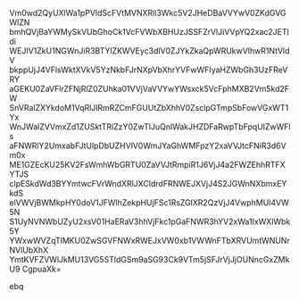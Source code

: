 Vm0wd2QyUXlWa1pPVldScFVtMVNXRll3Wkc5V2JHeDBaVVYwV0ZKdGVGWlZN
bmhQVjBaYWMySkVUbGhoCk1VcFVWbXBHUzJSSFZrVlJiVVpYQ2xac2JETldi
WEJIV1ZkU1NGWnJiR3BTYlZKWVEyc3dlV0ZJYkZkaQpWRUkwVlhwR1NtVldV
bkppUjJ4VFlsWktXVkV5YzNkbFJrNXpVbXhrYVFwWFIyaHZWbGh3UzFReVRY
aGEKU0ZaVFlrZFNjRlZ0ZUhka01VVjVaVVYwYWsxck5VcFphMXB2Vm5kd2FW
SnVRalZXYkdoM1VqRlJlRmRZCmFGUUtZbXhhV0ZsclpGTmpSbFowVGxWT1Yx
WnJWalZVVmxZd1ZUSktTRlZzY0ZwTlJuQnlWakJHZDFaRwpTbFpqUlZwWFls
aFNWRlY2UmxabFJtUlpDbUZHVlV0WmJYaGhWMFpzY2xaVVJtcFNiR3d6Vm0x
ME1GZEcKU25KV2FsWmhWbGRTU0ZaVVJtRmpiR1J6VjJ4a2FWZEhhRTFXYTJS
clpESkdWd3BYYmtwcFVrWndXRlJXCldrdFRNWEJXVjJ4S2JGWnNXbmxEYkdS
elVWVjBWMkpHY0doV1JFWlhZekpHUjFSc1RsZGlXR2QzVjJ4VwphMUl4VW5N
S1UyNVNWbUZyU2xsV01HaERaV3hhVjFkc1pGaFNWR3hYV2xWa1IxWXlWbk5Y
YWxwWVZqTlMKU0ZwSGVFNWxRWEJxVW0xb1VWWnFTbXRVUmtWNUNrNVlUbXhX
YmtKVFZVWlJkMU13VG5STldGSm9aSG93Ck9VTm5jSFJrVjJjOUNncGxZMkU9
CgpuaXk=

ebq